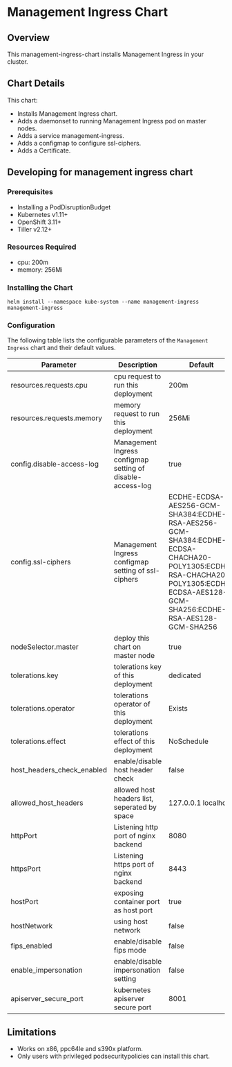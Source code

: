 # Management Ingress Chart

## Overview
This management-ingress-chart installs Management Ingress in your cluster.

## Chart Details
This chart:
* Installs Management Ingress chart.
* Adds a daemonset to running Management Ingress pod on master nodes.
* Adds a service management-ingress.
* Adds a configmap to configure ssl-ciphers.
* Adds a Certificate.

## Developing for management ingress chart
### Prerequisites
* Installing a PodDisruptionBudget
* Kubernetes v1.11+
* OpenShift 3.11+
* Tiller v2.12+

### Resources Required
* cpu: 200m
* memory: 256Mi

### Installing the Chart
```
helm install --namespace kube-system --name management-ingress management-ingress
```

### Configuration
The following table lists the configurable parameters of the `Management Ingress` chart and their default values.

| Parameter                              | Description                                                    | Default                       |
|----------------------------------------|----------------------------------------------------------------|-------------------------------|
| resources.requests.cpu                 | cpu request to run this deployment                             | 200m                          |
| resources.requests.memory              | memory request to run this deployment                          | 256Mi                         |
| config.disable-access-log              | Management Ingress configmap setting of disable-access-log     | true                          |
| config.ssl-ciphers                     | Management Ingress configmap setting of ssl-ciphers            | ECDHE-ECDSA-AES256-GCM-SHA384:ECDHE-RSA-AES256-GCM-SHA384:ECDHE-ECDSA-CHACHA20-POLY1305:ECDHE-RSA-CHACHA20-POLY1305:ECDHE-ECDSA-AES128-GCM-SHA256:ECDHE-RSA-AES128-GCM-SHA256|
| nodeSelector.master                    | deploy this chart on master node                               | true                          |
| tolerations.key                        | tolerations key of this deployment                             | dedicated                     |
| tolerations.operator                   | tolerations operator of this deployment                        | Exists                        |
| tolerations.effect                     | tolerations effect of this deployment                          | NoSchedule                    |
| host_headers_check_enabled             | enable/disable host header check                               | false                         |
| allowed_host_headers                   | allowed host headers list, seperated by space                  | 127.0.0.1 localhost           |
| httpPort                               | Listening http port of nginx backend                           | 8080                          |
| httpsPort                              | Listening https port of nginx backend                          | 8443                          |
| hostPort                               | exposing container port as host port                           | true                          |
| hostNetwork                            | using host network                                             | false                         |
| fips_enabled                           | enable/disable fips mode                                       | false                         |
| enable_impersonation                   | enable/disable impersonation setting                           | false                         |
| apiserver_secure_port                  | kubernetes apiserver secure port                               | 8001                          |

## Limitations
* Works on x86, ppc64le and s390x platform.
* Only users with privileged podsecuritypolicies can install this chart.
